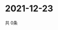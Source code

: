 # 2021-12-23
  共 0条

  <!-- BEGIN -->
  <!-- 最后更新时间Thu Dec 23 2021 09:05:18 GMT+0000 (Coordinated Universal Time) -->
  
  <!-- END -->
  
  